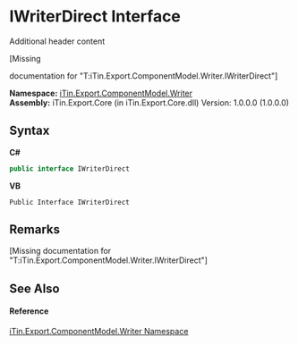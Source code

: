 # IWriterDirect Interface
Additional header content 

\[Missing <summary> documentation for "T:iTin.Export.ComponentModel.Writer.IWriterDirect"\]

**Namespace:**&nbsp;<a href="37973b78-6b66-1218-9d7d-14680ab2aeda">iTin.Export.ComponentModel.Writer</a><br />**Assembly:**&nbsp;iTin.Export.Core (in iTin.Export.Core.dll) Version: 1.0.0.0 (1.0.0.0)

## Syntax

**C#**<br />
``` C#
public interface IWriterDirect
```

**VB**<br />
``` VB
Public Interface IWriterDirect
```


## Remarks
\[Missing <remarks> documentation for "T:iTin.Export.ComponentModel.Writer.IWriterDirect"\]

## See Also


#### Reference
<a href="37973b78-6b66-1218-9d7d-14680ab2aeda">iTin.Export.ComponentModel.Writer Namespace</a><br />
